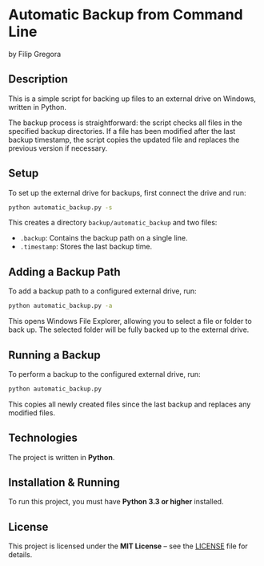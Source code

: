 # Automatic Backup from Command Line
by Filip Gregora

## Description
This is a simple script for backing up files to an external drive on Windows, written in Python.

The backup process is straightforward: the script checks all files in the specified backup directories. If a file has been modified after the last backup timestamp, the script copies the updated file and replaces the previous version if necessary.

## Setup
To set up the external drive for backups, first connect the drive and run:
```sh
python automatic_backup.py -s
```
This creates a directory `backup/automatic_backup` and two files:
- `.backup`: Contains the backup path on a single line.
- `.timestamp`: Stores the last backup time.

## Adding a Backup Path
To add a backup path to a configured external drive, run:
```sh
python automatic_backup.py -a
```
This opens Windows File Explorer, allowing you to select a file or folder to back up. The selected folder will be fully backed up to the external drive.

## Running a Backup
To perform a backup to the configured external drive, run:
```sh
python automatic_backup.py
```
This copies all newly created files since the last backup and replaces any modified files.

## Technologies
The project is written in **Python**.

## Installation & Running
To run this project, you must have **Python 3.3 or higher** installed.

## License
This project is licensed under the **MIT License** – see the [LICENSE](LICENSE) file for details.


